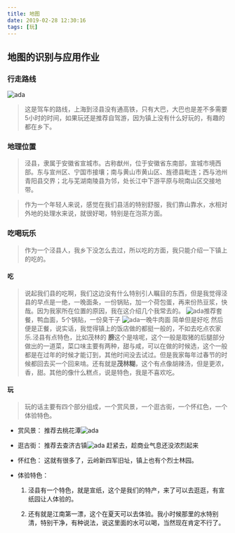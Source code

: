 ```yaml
---
title: 地图
date: 2019-02-28 12:30:16
tags: [玩]
---
```

## 地图的识别与应用作业

### 行走路线
![ada](https://res.cloudinary.com/ddq3wewxk/image/upload/v1551330360/1.png)

 > 这是驾车的路线，上海到泾县没有通高铁，只有大巴，大巴也是差不多需要5小时的时间，如果玩还是推荐自驾游，因为镇上没有什么好玩的，有趣的都在乡下。

### 地理位置

> 泾县，隶属于安徽省宣城市。古称猷州，位于安徽省东南部，宣城市境西部。东与宣州区、宁国市接壤；南与黄山市黄山区、旌德县毗连；西与池州青阳县交界；北与芜湖南陵县为邻，处长江中下游平原与皖南山区交接地带。

> 作为一个年轻人来说，感觉在我们县活的特别舒服，我们靠山靠水，水相对外地的处理水来说，就很好喝，特别是在泡茶方面。

### 吃喝玩乐

> 作为一个泾县人，我乡下没怎么去过，所以吃的方面，我只能介绍一下镇上的吃的。

#### 吃
> 说起我们县的吃啊，我们这边没有什么特别引人瞩目的东西，但是我觉得泾县的早点是一绝，一晚面条，一份锅贴，加一个荷包蛋，再来份热豆浆，快哉。因为我家所在位置的原因，我在这介绍几个我常去的。
![ada](https://res.cloudinary.com/ddq3wewxk/image/upload/v1551330360/2.png)推荐套餐，鸭血面，5个锅贴，一份臭干子
![ada](https://res.cloudinary.com/ddq3wewxk/image/upload/v1551330360/3.png)一晚牛肉面
简单但是好吃
> 然后便是正餐，说实话，我觉得镇上的饭店做的都挺一般的，不如去吃点农家乐.泾县有点特色，比如茂林的 **膀**这个是啥呢，这个一般是取猪的后腿部分做出的一道菜，菜口味主要有两种，甜与咸，可以在做的时候选，这个一般都是在过年的时候才能订到，其他时间没去试过。但是我家每年过春节的时候都回去买一个回来啃。还有就是**茂林糊**，这个有点像胡辣汤，但是更浓，香，甜。其他的像什么糕点，说是特色，我是不喜欢吃。

#### 玩
> 玩的话主要有四个部分组成，一个赏风景，一个逛古街，一个怀红色，一个体验特色。

- 赏风景：
推荐去桃花潭![ada](https://res.cloudinary.com/ddq3wewxk/image/upload/v1551330361/4.png)

- 逛古街：
推荐去查济古镇![ada](https://res.cloudinary.com/ddq3wewxk/image/upload/v1551330361/5.png)
赶紧去，趁商业气息还没浓烈起来

- 怀红色：
这就有很多了，云岭新四军旧址，镇上也有个烈士林园。

- 体验特色：
    1. 泾县有一个特色，就是宣纸，这个是我们的特产，来了可以去逛逛，有宣纸园让人体验的。
    
    2. 还有就是江南第一漂，这个在夏天可以去体验。我小时候那里的水特别清，特别干净，有种说法，说这里面的水可以喝，当然现在肯定不行了。